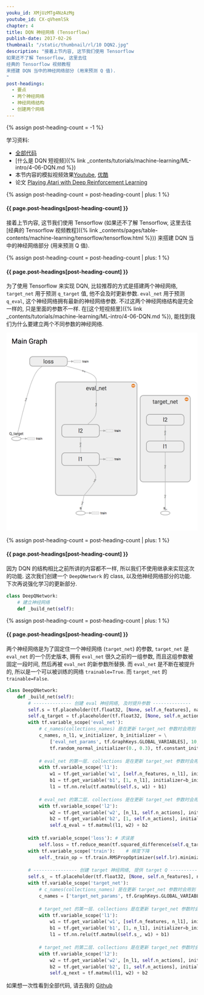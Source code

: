 ```yaml
---
youku_id: XMjUzMTg4NzAzMg
youtube_id: CX-qVhemlSk
chapter: 4
title: DQN 神经网络 (Tensorflow)
publish-date: 2017-02-26
thumbnail: "/static/thumbnail/rl/10 DQN2.jpg"
description: "接着上节内容, 这节我们使用 Tensorflow
如果还不了解 Tensorflow, 这里去往
经典的 Tensorflow 视频教程
来搭建 DQN 当中的神经网络部分 (用来预测 Q 值).
"
post-headings:
  - 要点
  - 两个神经网络
  - 神经网络结构
  - 创建两个网络
---
```

{% assign post-heading-count = -1 %}

学习资料:
  * [全部代码](https://github.com/MorvanZhou/Reinforcement-learning-with-tensorflow/tree/master/contents/5_Deep_Q_Network)
  * [什么是 DQN 短视频]({% link _contents/tutorials/machine-learning/ML-intro/4-06-DQN.md %})
  * 本节内容的模拟视频效果[Youtube](https://www.youtube.com/watch?v=cIb5BNaO85Y&index=4&list=PLXO45tsB95cLYyEsEylpPvTY-8ErPt2O_), [优酷](http://v.youku.com/v_show/id_XMTg3NTI2ODU2OA==.html)
  * 论文 [Playing Atari with Deep Reinforcement Learning](https://arxiv.org/abs/1312.5602)

{% assign post-heading-count = post-heading-count | plus: 1 %}
<h4 class="tut-h4-pad" id="{{ page.post-headings[post-heading-count] }}">{{ page.post-headings[post-heading-count] }}</h4>

接着上节内容, 这节我们使用 Tensorflow
(如果还不了解 Tensorflow, 这里去往
[经典的 Tensorflow 视频教程]({% link _contents/pages/table-contents/machine-learning/tensorflow/tensorflow.html %}))
来搭建 DQN 当中的神经网络部分 (用来预测 Q 值).





{% assign post-heading-count = post-heading-count | plus: 1 %}
<h4 class="tut-h4-pad" id="{{ page.post-headings[post-heading-count] }}">{{ page.post-headings[post-heading-count] }}</h4>

为了使用 Tensorflow 来实现 DQN, 比较推荐的方式是搭建两个神经网络, `target_net` 用于预测 `q_target` 值, 他不会及时更新参数.
`eval_net` 用于预测 `q_eval`, 这个神经网络拥有最新的神经网络参数. 不过这两个神经网络结构是完全一样的, 只是里面的参数不一样.
在[这个短视频里]({% link _contents/tutorials/machine-learning/ML-intro/4-06-DQN.md %}), 能找到我们为什么要建立两个不同参数的神经网络.

<img class="course-image" src="/static/results/rl/4-2-1.png" alt="{{ page.title }}{% increment image-count %}">

{% assign post-heading-count = post-heading-count | plus: 1 %}
<h4 class="tut-h4-pad" id="{{ page.post-headings[post-heading-count] }}">{{ page.post-headings[post-heading-count] }}</h4>

因为 DQN 的结构相比之前所讲的内容都不一样, 所以我们不使用继承来实现这次的功能.
这次我们创建一个 `DeepQNetwork` 的 class, 以及他神经网络部分的功能. 下次再说强化学习的更新部分.

```python
class DeepQNetwork:
    # 建立神经网络
    def _build_net(self):
```


{% assign post-heading-count = post-heading-count | plus: 1 %}
<h4 class="tut-h4-pad" id="{{ page.post-headings[post-heading-count] }}">{{ page.post-headings[post-heading-count] }}</h4>

两个神经网络是为了固定住一个神经网络 (`target_net`) 的参数, `target_net` 是 `eval_net` 的一个历史版本,
拥有 `eval_net` 很久之前的一组参数, 而且这组参数被固定一段时间, 然后再被 `eval_net` 的新参数所替换.
而 `eval_net` 是不断在被提升的, 所以是一个可以被训练的网络 `trainable=True`. 而 `target_net` 的 `trainable=False`.

```python
class DeepQNetwork:
    def _build_net(self):
        # -------------- 创建 eval 神经网络, 及时提升参数 --------------
        self.s = tf.placeholder(tf.float32, [None, self.n_features], name='s')  # 用来接收 observation
        self.q_target = tf.placeholder(tf.float32, [None, self.n_actions], name='Q_target') # 用来接收 q_target 的值, 这个之后会通过计算得到
        with tf.variable_scope('eval_net'):
            # c_names(collections_names) 是在更新 target_net 参数时会用到
            c_names, n_l1, w_initializer, b_initializer = \
                ['eval_net_params', tf.GraphKeys.GLOBAL_VARIABLES], 10, \
                tf.random_normal_initializer(0., 0.3), tf.constant_initializer(0.1)  # config of layers

            # eval_net 的第一层. collections 是在更新 target_net 参数时会用到
            with tf.variable_scope('l1'):
                w1 = tf.get_variable('w1', [self.n_features, n_l1], initializer=w_initializer, collections=c_names)
                b1 = tf.get_variable('b1', [1, n_l1], initializer=b_initializer, collections=c_names)
                l1 = tf.nn.relu(tf.matmul(self.s, w1) + b1)

            # eval_net 的第二层. collections 是在更新 target_net 参数时会用到
            with tf.variable_scope('l2'):
                w2 = tf.get_variable('w2', [n_l1, self.n_actions], initializer=w_initializer, collections=c_names)
                b2 = tf.get_variable('b2', [1, self.n_actions], initializer=b_initializer, collections=c_names)
                self.q_eval = tf.matmul(l1, w2) + b2

        with tf.variable_scope('loss'): # 求误差
            self.loss = tf.reduce_mean(tf.squared_difference(self.q_target, self.q_eval))
        with tf.variable_scope('train'):    # 梯度下降
            self._train_op = tf.train.RMSPropOptimizer(self.lr).minimize(self.loss)

        # ---------------- 创建 target 神经网络, 提供 target Q ---------------------
        self.s_ = tf.placeholder(tf.float32, [None, self.n_features], name='s_')    # 接收下个 observation
        with tf.variable_scope('target_net'):
            # c_names(collections_names) 是在更新 target_net 参数时会用到
            c_names = ['target_net_params', tf.GraphKeys.GLOBAL_VARIABLES]

            # target_net 的第一层. collections 是在更新 target_net 参数时会用到
            with tf.variable_scope('l1'):
                w1 = tf.get_variable('w1', [self.n_features, n_l1], initializer=w_initializer, collections=c_names)
                b1 = tf.get_variable('b1', [1, n_l1], initializer=b_initializer, collections=c_names)
                l1 = tf.nn.relu(tf.matmul(self.s_, w1) + b1)

            # target_net 的第二层. collections 是在更新 target_net 参数时会用到
            with tf.variable_scope('l2'):
                w2 = tf.get_variable('w2', [n_l1, self.n_actions], initializer=w_initializer, collections=c_names)
                b2 = tf.get_variable('b2', [1, self.n_actions], initializer=b_initializer, collections=c_names)
                self.q_next = tf.matmul(l1, w2) + b2

```


如果想一次性看到全部代码, 请去我的 [Github](https://github.com/MorvanZhou/Reinforcement-learning-with-tensorflow/tree/master/contents/5_Deep_Q_Network)
